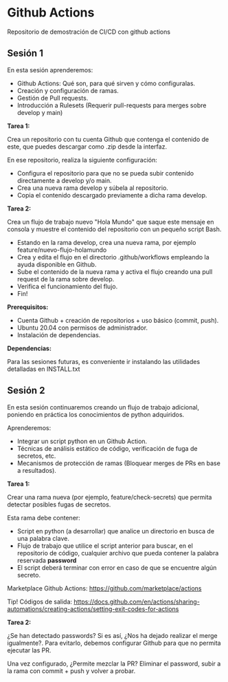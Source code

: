 # Github Actions

Repositorio de demostración de CI/CD con github actions

## Sesión 1

En esta sesión aprenderemos:
  - Github Actions: Qué son, para qué sirven y cómo configuralas.
  - Creación y configuración de ramas.
  - Gestión de Pull requests.
  - Introducción a Rulesets (Requerir pull-requests para merges sobre develop y main)

**Tarea 1:**

Crea un repositorio con tu cuenta Github que contenga el contenido de este, que puedes descargar como .zip desde la interfaz.

En ese repositorio, realiza la siguiente configuración:

 - Configura el repositorio para que no se pueda subir contenido directamente a develop y/o main.
 - Crea una nueva rama develop y súbela al repositorio.
 - Copia el contenido descargado previamente a dicha rama develop.

**Tarea 2:**

Crea un flujo de trabajo nuevo "Hola Mundo" que saque este mensaje en consola y muestre el contenido del repositorio con un pequeño script Bash.

 - Estando en la rama develop, crea una nueva rama, por ejemplo feature/nuevo-flujo-holamundo
 - Crea y edita el flujo en el directorio .github/workflows empleando la ayuda disponible en Github.
 - Sube el contenido de la nueva rama y activa el flujo creando una pull request de la rama sobre develop.
 - Verifica el funcionamiento del flujo.
 - Fin!

**Prerequisitos:**

  - Cuenta Github + creación de repositorios + uso básico (commit, push).
  - Ubuntu 20.04 con permisos de administrador.
  - Instalación de dependencias.

**Dependencias:**

Para las sesiones futuras, es conveniente ir instalando las utilidades detalladas en INSTALL.txt  

## Sesión 2

En esta sesión continuaremos creando un flujo de trabajo adicional, poniendo en práctica los conocimientos de python adquiridos.

Aprenderemos:
  - Integrar un script python en un Github Action.
  - Técnicas de análisis estático de código, verificación de fuga de secretos, etc.
  - Mecanismos de protección de ramas (Bloquear merges de PRs en base a resultados).

**Tarea 1:**

Crear una rama nueva (por ejemplo, feature/check-secrets) que permita detectar posibles fugas de secretos. 

Esta rama debe contener:
  - Script en python (a desarrollar) que analice un directorio en busca de una palabra clave.
  - Flujo de trabajo que utilice el script anterior para buscar, en el repositorio de código, cualquier archivo que pueda contener la palabra reservada **password** 
  - El script deberá terminar con error en caso de que se encuentre algún secreto.

Marketplace Github Actions: https://github.com/marketplace/actions

Tip! Códigos de salida: https://docs.github.com/en/actions/sharing-automations/creating-actions/setting-exit-codes-for-actions

**Tarea 2:**

¿Se han detectado passwords? Si es así, ¿Nos ha dejado realizar el merge igualmente?. Para evitarlo, debemos configurar Github para que no permita ejecutar las PR.

Una vez configurado, ¿Permite mezclar la PR? Eliminar el password, subir a la rama con commit + push y volver a probar.
